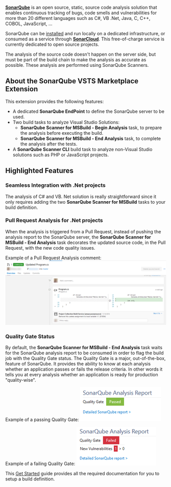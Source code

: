 **[SonarQube][sq]** is an open source, static, source code analysis solution that enables continuous tracking of bugs, code smells and vulnerabilities for more than 20 different languages such as C#, VB .Net, Java, C, C++, COBOL, JavaScript, ... 

SonarQube can be [installed][getstarted] and run locally on a dedicated infrastructure, or consumed as a service through **[SonarCloud][sonarcloud]**. This free-of-charge service is currently dedicated to open source projects.

The analysis of the source code doesn't happen on the server side, but must be part of the build chain to make the analysis as accurate as possible. These analysis are performed using SonarQube Scanners.

## About the SonarQube VSTS Marketplace Extension
This extension provides the following features:
* A dedicated **SonarQube EndPoint** to define the SonarQube server to be used.
* Two build tasks to analyze Visual Studio Solutions:
  * **SonarQube Scanner for MSBuild - Begin Analysis** task, to prepare the analysis before executing the build.
  * **SonarQube Scanner for MSBuild - End Analysis** task, to complete the analysis after the tests.
* A **SonarQube Scanner CLI** build task to analyze non-Visual Studio solutions such as PHP or JavaScript projects.

## Highlighted Features
### Seamless Integration with .Net projects
The analysis of C# and VB. Net solution is really straightforward since it only requires adding the two **SonarQube Scanner for MSBuild** tasks to your build definition.

### Pull Request Analysis for .Net projects
When the analysis is triggered from a Pull Request, instead of pushing the analysis report to the SonarQube server, the **SonarQube Scanner for MSBuild - End Analysis** task decorates the updated source code, in the Pull Request, with the new code quality issues.

Example of a Pull Request Analysis comment: 
![PR Analysis](img/sq-pr-analysis.png)

### Quality Gate Status
By default, the **SonarQube Scanner for MSBuild - End Analysis** task waits for the SonarQube analysis report to be consumed in order to flag the build job with the Quality Gate status. The Quality Gate is a major, out-of-the-box, feature of SonarQube. It provides the ability to know at each analysis whether an application passes or fails the release criteria. In other words it tells you at every analysis whether an application is ready for production "quality-wise".

Example of a passing Quality Gate:
![Passed Qualiy Gate](img/sq-analysis-report-passed.png) 

Example of a failing Quality Gate:
![Failed Qualiy Gate](img/sq-analysis-report-failed.png)


This [Get Started][getstarted] guide provides all the required documentation for you to setup a build definition.

   [sq]: <https://www.sonarsource.com/why-us/products/sonarqube/>
   [sonarcloud]: <https://sonarcloud.io/>
   [getstarted]: <http://redirect.sonarsource.com/doc/install-configure-scanner-tfs-ts.html>
